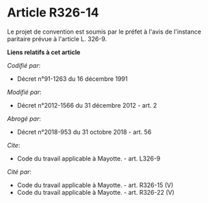 # Article R326-14

Le projet de convention est soumis par le préfet à l'avis de l'instance paritaire prévue à l'article L. 326-9.

**Liens relatifs à cet article**

_Codifié par_:

  - Décret n°91-1263 du 16 décembre 1991

_Modifié par_:

  - Décret n°2012-1566 du 31 décembre 2012 - art. 2

_Abrogé par_:

  - Décret n°2018-953 du 31 octobre 2018 - art. 56

_Cite_:

  - Code du travail applicable à Mayotte. - art. L326-9

_Cité par_:

  - Code du travail applicable à Mayotte. - art. R326-15 (V)
  - Code du travail applicable à Mayotte. - art. R326-22 (V)
